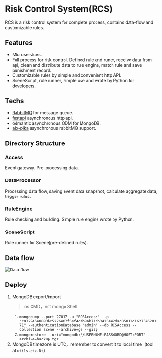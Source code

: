 # Risk Control System(RCS)
RCS is a risk control system for complete process, contains data-flow and customizable rules.

## Features
* Microservices.
* Full process for risk control. Defined rule and runer, receive data from api, clean and distribute data to rule engine, match rule and save punishment record.
* Customizable rules by simple and convenient http API.
* SceneScript, rule runner, simple use and wrote by Python for developers.

## Techs
* [RabbitMQ](https://www.rabbitmq.com/) for message queue.
* [fastapi](https://fastapi.tiangolo.com/) asynchronous http api.
* [odmantic](https://art049.github.io/odmantic/) asynchronous ODM for MongoDB.
* [aio-pika](https://aio-pika.readthedocs.io/en/latest/) asynchronous rabbitMQ support.


## Directory Structure
### Access
Event gateway. Pre-processing data.
### DataProcessor
Processing data flow, saving event data snapshot, calculate aggregate data, trigger rules.
### RuleEngine
Rule checking and building. Simple rule engine wrote by Python.
### SceneScript
Rule runner for Scene(pre-defined rules).



## Data flow
![Data flow](http://processon.com/chart_image/60d6daa67d9c087f547504b9.png)


## Deploy
1. MongoDB export/import
    > os CMD，not mongo Shell
   1. `mongodump --port 27017 -u "RCSAccess"  -p "c972745e8083bc5226e07f54f4d2b8ab71db3425ee2dac05811c162759628171" --authenticationDatabase "admin" --db RCSAccess --collection scene --archive=gz --gizp`
   2. `mongorestore --uri="mongodb://USERNAME:PASSWORD@HOST:PORT" --archive=backup.tgz`
2. MongoDB timezone is UTC，remember to convert it to local time（tool at `utils.gtz.Dt`）